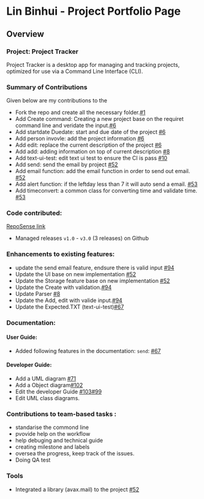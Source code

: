 # Lin Binhui - Project Portfolio Page

## Overview
### Project: Project Tracker
Project Tracker is a desktop app for managing and tracking projects, optimized for use via a Command Line Interface (CLI).

### Summary of Contributions

Given below are my contributions to the 

- Fork the repo and create all the necessary folder.[#1](https://github.com/AY2021S1-TIC4001-1/tp/pull/1/commits/7ef86b4871cf58c9e165d43d89ed24554bee57a2)
- Add Create command: Creating a new project base on the requiret command line and veridate the input.[#6](https://github.com/AY2021S1-TIC4001-1/tp/pull/6/commits/2ef6538ca60d3b3709161c3e72bc7f82c9bd5e35) 
- Add startdate Duedate: start and due date of the project [#6](https://github.com/AY2021S1-TIC4001-1/tp/pull/6/commits/2ef6538ca60d3b3709161c3e72bc7f82c9bd5e35)
- Add person invovle: add the project information [#6](https://github.com/AY2021S1-TIC4001-1/tp/pull/6/commits/2ef6538ca60d3b3709161c3e72bc7f82c9bd5e35)
- Add edit: replace the current description of the project [#6](https://github.com/AY2021S1-TIC4001-1/tp/pull/6/commits/2ef6538ca60d3b3709161c3e72bc7f82c9bd5e35)
- Add add: adding information on top of current description  [#8](https://github.com/AY2021S1-TIC4001-1/tp/pull/8/commits/44777508f2016153089352d9bdbe4e1a94d8c77c)
- Add text-ui-test: edit text ui test to ensure the CI is pass [#10](https://github.com/AY2021S1-TIC4001-1/tp/pull/10/commits/d10d12365b73a95c4ebd610b4f46f0bec1adaa70)
- Add send: send the email by project [#52](https://github.com/AY2021S1-TIC4001-1/tp/pull/52/commits/89aa518e785a5b2750076b7cddef00fdcee7e17a)
- Add email function: add the email function in order to send out email. [#52](https://github.com/AY2021S1-TIC4001-1/tp/pull/52/commits/89aa518e785a5b2750076b7cddef00fdcee7e17a)
- Add alert function: if the leftday less than 7 it will auto send a email. [#53](https://github.com/AY2021S1-TIC4001-1/tp/pull/53/commits/6f4ae32d89c20b3e336c7a9d972639ff474d3c66)
- Add timeconvert:  a common class for converting time and validate time. [#53](https://github.com/AY2021S1-TIC4001-1/tp/pull/53/commits/6f4ae32d89c20b3e336c7a9d972639ff474d3c66)

### Code contributed: 
[RepoSense link](https://nus-tic4001-ay2021s1.github.io/tp-dashboard/#breakdown=true&search=&sort=groupTitle&sortWithin=title&since=2020-08-14&timeframe=commit&mergegroup=&groupSelect=groupByAuthors&checkedFileTypes=docs~functional-code~test-code~other&tabOpen=true&tabType=authorship&tabAuthor=binbinhui&tabRepo=AY2021S1-TIC4001-1%2Ftp%5Bmaster%5D&authorshipIsMergeGroup=false&authorshipFileTypes=docs~functional-code~test-code~other&reverseAuthorshipOrder=false)
- Managed releases ```v1.0``` - ```v3.0``` (3 releases) on Github
### Enhancements to existing features:

- update the send email feature, endsure there is valid input [#94](https://github.com/AY2021S1-TIC4001-1/tp/pull/94/commits/4647958667b404172f529fce6f40832b53467a1f)
- Update the UI base on new implementation [#52](https://github.com/AY2021S1-TIC4001-1/tp/pull/52/commits/89aa518e785a5b2750076b7cddef00fdcee7e17a)
- Update the Storage feature base on new implementation [#52](https://github.com/AY2021S1-TIC4001-1/tp/pull/52/commits/89aa518e785a5b2750076b7cddef00fdcee7e17a)
- Update the Create with validation.[#94](https://github.com/AY2021S1-TIC4001-1/tp/pull/94/commits/4647958667b404172f529fce6f40832b53467a1f)
- Update Parser [#8](https://github.com/AY2021S1-TIC4001-1/tp/pull/8/commits/44777508f2016153089352d9bdbe4e1a94d8c77c)
- Update the Add, edit with valide input.[#94](https://github.com/AY2021S1-TIC4001-1/tp/pull/94/commits/4647958667b404172f529fce6f40832b53467a1f)
- Update the Expected.TXT (text-ui-test)[#67](https://github.com/AY2021S1-TIC4001-1/tp/pull/67/commits/14a2ff870f160e1a7b54058ac996939881137043)

### Documentation:
#### User Guide:

- Added following features in the documentation: `send`: [#67](https://github.com/AY2021S1-TIC4001-1/tp/pull/67/commits/b6d46f6a610ffe40181bc8c98e4be5efefe1810e)

#### Developer Guide:
- Add a UML diagram [#71](https://github.com/AY2021S1-TIC4001-1/tp/pull/71/commits/f1200c1a18d2cf99b73e8a7b916b699df49d9296)
- Add a Object diagram[#102](https://github.com/AY2021S1-TIC4001-1/tp/pull/102/commits/8a3ccba7466a23fe1fdbca9a4f46045eb5d8136b)
- Edit the developer Guide [#103](https://github.com/AY2021S1-TIC4001-1/tp/pull/103/commits/84ce49a448d143ffa886f784978282ef7726ec56)[#99](https://github.com/AY2021S1-TIC4001-1/tp/pull/99/commits/ee992b916dcbf42e52fabb9c013558cf8448bfe7)
- Edit UML class diagrams.

### Contributions to team-based tasks :

- standarise the commond line
- pvovide help on the workflow
- help debuging and technical guide
- creating milestone and labels
- oversea the progress, keep track of the issues.
- Doing QA test

### Tools
- Integrated a library (avax.mail) to the project [#52](https://github.com/AY2021S1-TIC4001-1/tp/pull/52/commits/89aa518e785a5b2750076b7cddef00fdcee7e17a)
